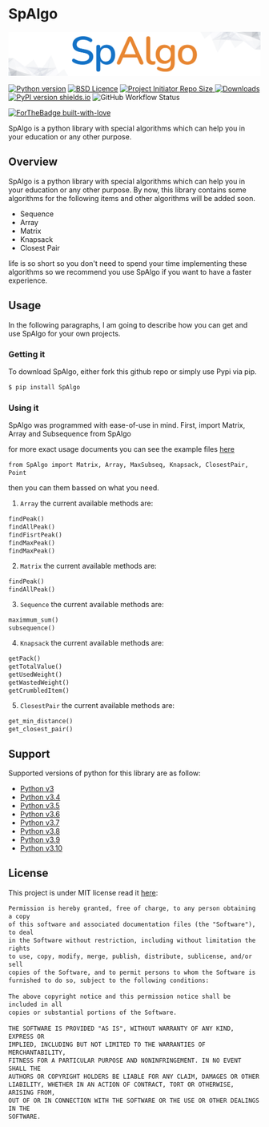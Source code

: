 # SpAlgo

<p align='center'>
    <a href="#">
        <img src="https://raw.githubusercontent.com/Amir-Shamsi/SpAlgo/master/spalgo.png"  alt="spalgo" />
    </a>
</p>


[![Python version](https://img.shields.io/badge/python-%5E3.*-purple?style=flat-square)](https://www.python.org/)
[![BSD Licence](https://img.shields.io/badge/licence-MIT-geen?style=flat-square)](LICENSE)
<a href="https://github.com/Amir-Shamsi/SpAlgo" title="Repo Size">
<img src="https://img.shields.io/github/repo-size/Amir-Shamsi/SpAlgo?label=Repo%20Size&logo=Github&style=flat-square" alt="Project Initiator Repo Size"/>
</a>
[![Downloads](https://static.pepy.tech/personalized-badge/spalgo?period=total&units=international_system&left_color=black&right_color=MediumVioletRed&left_text=Downloads)](https://pepy.tech/project/spalgo)
[![PyPI version shields.io](https://img.shields.io/pypi/v/SpAlgo.svg?style=flat-square)](https://pypi.python.org/pypi/SpAlgo/)
![GitHub Workflow Status](https://img.shields.io/github/workflow/status/amir-shamsi/spalgo/CodeQL?style=flat-square)

[![ForTheBadge built-with-love](http://ForTheBadge.com/images/badges/built-with-love.svg)](https://github.com/Amir-Shamsi/SpAlgo/blob/master/CONTRIBUTING.md)

SpAlgo is a python library with special algorithms which can help you in your education or any other purpose.

## Overview
SpAlgo is a python library with special algorithms which can help you in your education or any other purpose.
By now, this library contains some algorithms for the following items and other algorithms will be added soon.
  - Sequence
  - Array
  - Matrix
  - Knapsack
  - Closest Pair

life is so short so you don't need to spend your time implementing these algorithms so we recommend you use SpAlgo if you want to have a faster experience.


## Usage

In the following paragraphs, I am going to describe how you can get and use SpAlgo for your own projects.

###  Getting it

To download SpAlgo, either fork this github repo or simply use Pypi via pip.
```sh
$ pip install SpAlgo
```

### Using it

SpAlgo was programmed with ease-of-use in mind. First, import Matrix, Array and Subsequence from SpAlgo

for more exact usage documents you can see the example files [here](https://github.com/Amir-Shamsi/SpAlgo/blob/master/src/examples)

```Python3
from SpAlgo import Matrix, Array, MaxSubseq, Knapsack, ClosestPair, Point
```

then you can them bassed on what you need.

1. `Array` the current available methods are:
```python3
findPeak()
findAllPeak()
findFisrtPeak()
findMaxPeak()
findMaxPeak()
```

2. `Matrix` the current available methods are:
```python3
findPeak()
findAllPeak()
```

3. `Sequence` the current available methods are:
```python3
maximmum_sum()
subsequence()
```

4. `Knapsack` the current available methods are:
```python3
getPack()
getTotalValue()
getUsedWeight()
getWastedWeight()
getCrumbledItem()
```

5. `ClosestPair` the current available methods are:
```python3
get_min_distance()
get_closest_pair()
```

## Support 
Supported versions of python for this library are as follow:
* [Python v3](https://www.python.org/downloads/release/python-300/)
* [Python v3.4](https://www.python.org/downloads/release/python-340/)
* [Python v3.5](https://www.python.org/downloads/release/python-350/)
* [Python v3.6](https://www.python.org/downloads/release/python-360/)
* [Python v3.7](https://www.python.org/downloads/release/python-370/)
* [Python v3.8](https://www.python.org/downloads/release/python-380/)
* [Python v3.9](https://www.python.org/downloads/release/python-390/)
* [Python v3.10](https://www.python.org/downloads/release/python-3100/)

## License
This project is under MIT license read it 
[here](https://github.com/Amir-Shamsi/SpAlgo/blob/master/LICENSE):
```
Permission is hereby granted, free of charge, to any person obtaining a copy
of this software and associated documentation files (the "Software"), to deal
in the Software without restriction, including without limitation the rights
to use, copy, modify, merge, publish, distribute, sublicense, and/or sell
copies of the Software, and to permit persons to whom the Software is
furnished to do so, subject to the following conditions:

The above copyright notice and this permission notice shall be included in all
copies or substantial portions of the Software.

THE SOFTWARE IS PROVIDED "AS IS", WITHOUT WARRANTY OF ANY KIND, EXPRESS OR
IMPLIED, INCLUDING BUT NOT LIMITED TO THE WARRANTIES OF MERCHANTABILITY,
FITNESS FOR A PARTICULAR PURPOSE AND NONINFRINGEMENT. IN NO EVENT SHALL THE
AUTHORS OR COPYRIGHT HOLDERS BE LIABLE FOR ANY CLAIM, DAMAGES OR OTHER
LIABILITY, WHETHER IN AN ACTION OF CONTRACT, TORT OR OTHERWISE, ARISING FROM,
OUT OF OR IN CONNECTION WITH THE SOFTWARE OR THE USE OR OTHER DEALINGS IN THE
SOFTWARE.
```

